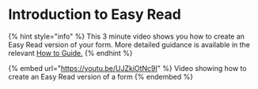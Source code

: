 # Introduction to Easy Read

{% hint style="info" %}
This 3 minute video shows you how to create an Easy Read version of your form.  More detailed guidance is available in the relevant [How to Guide.](../how-to-guides/survey-app/form-editor/easy-read.md)
{% endhint %}

{% embed url="https://youtu.be/UJZkiOtNc9I" %}
Video showing how to create an Easy Read version of a form
{% endembed %}

